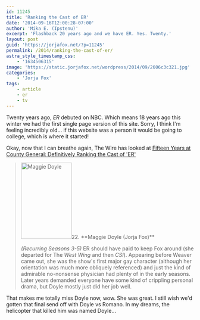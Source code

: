 ```yaml
---
id: 11245
title: 'Ranking the Cast of ER'
date: '2014-09-16T12:00:28-07:00'
author: 'Mika E. (Ipstenu)'
excerpt: 'Flashback 20 years ago and we have ER. Yes. Twenty.'
layout: post
guid: 'https://jorjafox.net/?p=11245'
permalink: /2014/ranking-the-cast-of-er/
astra_style_timestamp_css:
    - '1634506315'
image: 'https://static.jorjafox.net/wordpress/2014/09/2606c3c321.jpg'
categories:
    - 'Jorja Fox'
tags:
    - article
    - er
    - tv
---
```


Twenty years ago, <em>ER</em> debuted on NBC. Which means 18 years ago this winter we had the first single page version of this site. Sorry, I think I'm feeling incredibly old... if this website was a person it would be going to college, which is where it started!

Okay, now that I can breathe again, The Wire has looked at <a href="http://www.thewire.com/entertainment/2014/09/fifteen-years-at-county-general-definitively-ranking-all-of-ers-doctors-and-nurses/380164/">Fifteen Years at County General: Definitively Ranking the Cast of 'ER'</a>
<blockquote><img class="alignright wp-image-11246" src="//static.jorjafox.net/wordpress/2014/09/2606c3c32.jpg" alt="Maggie Doyle" width="136" height="205" />22. **Maggie Doyle (Jorja Fox)**

<em>(Recurring Seasons 3-5)</em> ER should have paid to keep Fox around (she departed for The <em>West Wing</em> and then <em>CSI</em>). Appearing before Weaver came out, she was the show's first major gay character (although her orientation was much more obliquely referenced) and just the kind of admirable no-nonsense physician had plenty of in the early seasons. Later years demanded everyone have some kind of crippling personal drama, but Doyle mostly just did her job well.</blockquote>
That makes me totally miss Doyle now, wow. She was great. I still wish we'd gotten that final send off with Doyle vs Romano. In my dreams, the helicopter that killed him was named Doyle...

